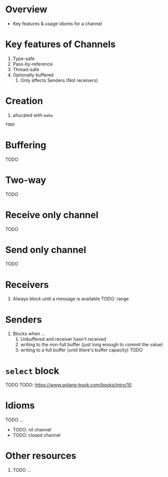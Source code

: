 # Overview
- Key features & usage idioms for a channel


# Key features of Channels
1. Type-safe
1. Pass-by-reference
1. Thread-safe
1. Optionally buffered
    1. Only affects Senders (Not receivers)

# Creation
1. allocated with `make`
```go
TODO
```

# Buffering
TODO


# Two-way
TODO

# Receive only channel
TODO

# Send only channel
TODO


# Receivers
1. Always block until a message is available
TODO: range


# Senders
1. Blocks when ...
    1. Unbuffered and receiver hasn't received
    1. writing to the non-full buffer (just long enough to commit the value)
    1. writing to a full buffer (until there's buffer capacity)
TODO


# `select` block
TODO
TODO: https://www.golang-book.com/books/intro/10

# Idioms
TODO ...


- TODO: nil channel
- TODO: closed channel


# Other resources
1. TODO ...
